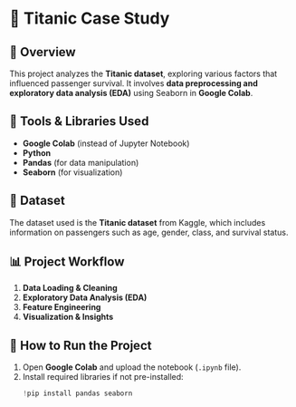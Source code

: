 # 🚢 Titanic Case Study  

## 📌 Overview  
This project analyzes the **Titanic dataset**, exploring various factors that influenced passenger survival. It involves **data preprocessing and exploratory data analysis (EDA)** using Seaborn in **Google Colab**.  

## 🔧 Tools & Libraries Used  
- **Google Colab** (instead of Jupyter Notebook)  
- **Python**  
- **Pandas** (for data manipulation)  
- **Seaborn** (for visualization)  

## 📂 Dataset  
The dataset used is the **Titanic dataset** from Kaggle, which includes information on passengers such as age, gender, class, and survival status.  

## 📊 Project Workflow  
1. **Data Loading & Cleaning**  
2. **Exploratory Data Analysis (EDA)**  
3. **Feature Engineering**  
4. **Visualization & Insights**  

## 🚀 How to Run the Project  
1. Open **Google Colab** and upload the notebook (`.ipynb` file).  
2. Install required libraries if not pre-installed:  
   ```python
   !pip install pandas seaborn
